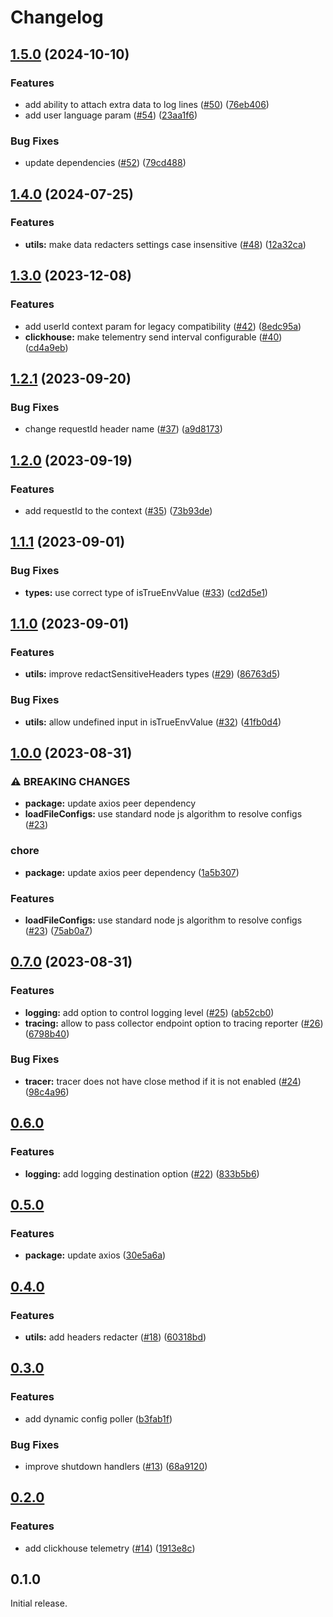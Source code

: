 # Changelog

## [1.5.0](https://github.com/gravity-ui/nodekit/compare/v1.4.0...v1.5.0) (2024-10-10)


### Features

* add ability to attach extra data to log lines ([#50](https://github.com/gravity-ui/nodekit/issues/50)) ([76eb406](https://github.com/gravity-ui/nodekit/commit/76eb4060fdcea61bb2d9a0f1254287835497ab2c))
* add user language param ([#54](https://github.com/gravity-ui/nodekit/issues/54)) ([23aa1f6](https://github.com/gravity-ui/nodekit/commit/23aa1f6273873807e5a4ee060d278abcc007d7c5))


### Bug Fixes

* update dependencies ([#52](https://github.com/gravity-ui/nodekit/issues/52)) ([79cd488](https://github.com/gravity-ui/nodekit/commit/79cd488ba6ff1a49f69a2b8d5fc2f02735cd8d4f))

## [1.4.0](https://github.com/gravity-ui/nodekit/compare/v1.3.0...v1.4.0) (2024-07-25)


### Features

* **utils:** make data redacters settings case insensitive ([#48](https://github.com/gravity-ui/nodekit/issues/48)) ([12a32ca](https://github.com/gravity-ui/nodekit/commit/12a32cae2a24085279ccd44e0c98c11564410ae9))

## [1.3.0](https://github.com/gravity-ui/nodekit/compare/v1.2.1...v1.3.0) (2023-12-08)


### Features

* add userId context param for legacy compatibility ([#42](https://github.com/gravity-ui/nodekit/issues/42)) ([8edc95a](https://github.com/gravity-ui/nodekit/commit/8edc95aded8fb7a4e96b8924d54c082b33cb3956))
* **clickhouse:** make telementry send interval configurable ([#40](https://github.com/gravity-ui/nodekit/issues/40)) ([cd4a9eb](https://github.com/gravity-ui/nodekit/commit/cd4a9ebe649e5a2c35f93b750a967f1f433fe38c))

## [1.2.1](https://github.com/gravity-ui/nodekit/compare/v1.2.0...v1.2.1) (2023-09-20)


### Bug Fixes

* change requestId header name ([#37](https://github.com/gravity-ui/nodekit/issues/37)) ([a9d8173](https://github.com/gravity-ui/nodekit/commit/a9d8173c9000c5a1b490ba5c3de1e1dea208304d))

## [1.2.0](https://github.com/gravity-ui/nodekit/compare/v1.1.1...v1.2.0) (2023-09-19)


### Features

* add requestId to the context ([#35](https://github.com/gravity-ui/nodekit/issues/35)) ([73b93de](https://github.com/gravity-ui/nodekit/commit/73b93de177279811ce424bcdbf8a1928065919cd))

## [1.1.1](https://github.com/gravity-ui/nodekit/compare/v1.1.0...v1.1.1) (2023-09-01)


### Bug Fixes

* **types:** use correct type of isTrueEnvValue ([#33](https://github.com/gravity-ui/nodekit/issues/33)) ([cd2d5e1](https://github.com/gravity-ui/nodekit/commit/cd2d5e1c92c1daaf1b59afab701fce32fbee8362))

## [1.1.0](https://github.com/gravity-ui/nodekit/compare/v1.0.0...v1.1.0) (2023-09-01)


### Features

* **utils:** improve redactSensitiveHeaders types ([#29](https://github.com/gravity-ui/nodekit/issues/29)) ([86763d5](https://github.com/gravity-ui/nodekit/commit/86763d56306068c05c9aa7bcaeca65492fda64b5))


### Bug Fixes

* **utils:** allow undefined input in isTrueEnvValue ([#32](https://github.com/gravity-ui/nodekit/issues/32)) ([41fb0d4](https://github.com/gravity-ui/nodekit/commit/41fb0d42a65f0f85011c6844a1de50485ccf556d))

## [1.0.0](https://github.com/gravity-ui/nodekit/compare/v0.7.0...v1.0.0) (2023-08-31)


### ⚠ BREAKING CHANGES

* **package:** update axios peer dependency
* **loadFileConfigs:** use standard node js algorithm to resolve configs ([#23](https://github.com/gravity-ui/nodekit/issues/23))

### chore

* **package:** update axios peer dependency ([1a5b307](https://github.com/gravity-ui/nodekit/commit/1a5b307bb70511dae9eab2b064ba7af839db7e52))


### Features

* **loadFileConfigs:** use standard node js algorithm to resolve configs ([#23](https://github.com/gravity-ui/nodekit/issues/23)) ([75ab0a7](https://github.com/gravity-ui/nodekit/commit/75ab0a7ef3858ef5a27315fdec02779660a69aaa))

## [0.7.0](https://github.com/gravity-ui/nodekit/compare/v0.6.0...v0.7.0) (2023-08-31)

### Features

- **logging:** add option to control logging level ([#25](https://github.com/gravity-ui/nodekit/issues/25)) ([ab52cb0](https://github.com/gravity-ui/nodekit/commit/ab52cb06fc8cc3b4a767a43bfd2333be35df93ea))
- **tracing:** allow to pass collector endpoint option to tracing reporter ([#26](https://github.com/gravity-ui/nodekit/issues/26)) ([6798b40](https://github.com/gravity-ui/nodekit/commit/6798b4049e1b8527b3d91f4e9768e9bba303b631))

### Bug Fixes

- **tracer:** tracer does not have close method if it is not enabled ([#24](https://github.com/gravity-ui/nodekit/issues/24)) ([98c4a96](https://github.com/gravity-ui/nodekit/commit/98c4a9660279c43e7baf6c18c4998ba417bcf5d0))

## [0.6.0](https://github.com/gravity-ui/nodekit/compare/v0.5.0...v0.6.0)

### Features

- **logging:** add logging destination option ([#22](https://github.com/gravity-ui/nodekit/issues/22)) ([833b5b6](https://github.com/gravity-ui/nodekit/commit/833b5b63794d7aaab77a7ce1c4ce6c7d8dc184d9))

## [0.5.0](https://github.com/gravity-ui/nodekit/compare/v0.4.0...v0.5.0)

### Features

- **package:** update axios ([30e5a6a](https://github.com/gravity-ui/nodekit/commit/30e5a6a16516839fde8e2adc7d8665599e625ee0))

## [0.4.0](https://github.com/gravity-ui/nodekit/compare/v0.3.0...v0.4.0)

### Features

- **utils:** add headers redacter ([#18](https://github.com/gravity-ui/nodekit/issues/18)) ([60318bd](https://github.com/gravity-ui/nodekit/commit/60318bdf501441390c7a594ce6f6000955581d6c))

## [0.3.0](https://github.com/gravity-ui/nodekit/compare/v0.2.0...v0.3.0)

### Features

- add dynamic config poller ([b3fab1f](https://github.com/gravity-ui/nodekit/commit/b3fab1fb0dfa441c99a98aaca996bb368d279fe5))

### Bug Fixes

- improve shutdown handlers ([#13](https://github.com/gravity-ui/nodekit/issues/13)) ([68a9120](https://github.com/gravity-ui/nodekit/commit/68a9120daf7dab90b07a54e28c646a9fb25b9f53))

## [0.2.0](https://github.com/gravity-ui/nodekit/compare/v0.1.0...v0.2.0)

### Features

- add clickhouse telemetry ([#14](https://github.com/gravity-ui/nodekit/pull/14)) ([1913e8c](https://github.com/gravity-ui/nodekit/commit/1913e8c2a7f704d85a7b1fa58ef401d9b6e87ab3))

## 0.1.0

Initial release.
